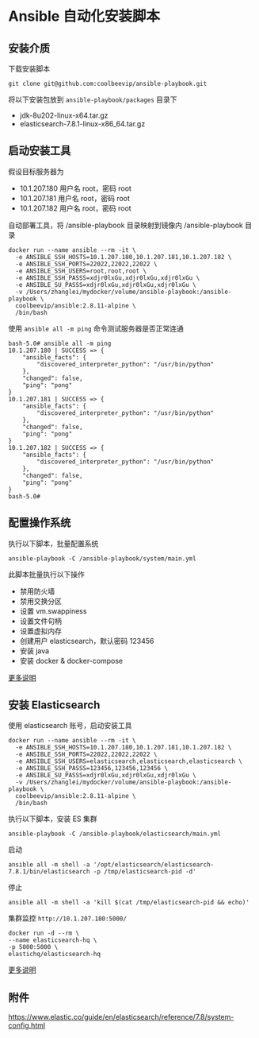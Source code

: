 # Ansible 自动化安装脚本

## 安装介质

下载安装脚本

```shell
git clone git@github.com:coolbeevip/ansible-playbook.git
```

将以下安装包放到 `ansible-playbook/packages` 目录下

* jdk-8u202-linux-x64.tar.gz
* elasticsearch-7.8.1-linux-x86_64.tar.gz

## 启动安装工具

假设目标服务器为

* 10.1.207.180 用户名 root，密码 root
* 10.1.207.181 用户名 root，密码 root
* 10.1.207.182 用户名 root，密码 root

自动部署工具，将 /ansible-playbook 目录映射到镜像内 /ansible-playbook 目录

```shell
docker run --name ansible --rm -it \
  -e ANSIBLE_SSH_HOSTS=10.1.207.180,10.1.207.181,10.1.207.182 \
  -e ANSIBLE_SSH_PORTS=22022,22022,22022 \
  -e ANSIBLE_SSH_USERS=root,root,root \
  -e ANSIBLE_SSH_PASSS=xdjr0lxGu,xdjr0lxGu,xdjr0lxGu \
  -e ANSIBLE_SU_PASSS=xdjr0lxGu,xdjr0lxGu,xdjr0lxGu \
  -v /Users/zhanglei/mydocker/volume/ansible-playbook:/ansible-playbook \
  coolbeevip/ansible:2.8.11-alpine \
  /bin/bash
```

使用 `ansible all -m ping` 命令测试服务器是否正常连通

```shell
bash-5.0# ansible all -m ping
10.1.207.180 | SUCCESS => {
    "ansible_facts": {
        "discovered_interpreter_python": "/usr/bin/python"
    },
    "changed": false,
    "ping": "pong"
}
10.1.207.181 | SUCCESS => {
    "ansible_facts": {
        "discovered_interpreter_python": "/usr/bin/python"
    },
    "changed": false,
    "ping": "pong"
}
10.1.207.182 | SUCCESS => {
    "ansible_facts": {
        "discovered_interpreter_python": "/usr/bin/python"
    },
    "changed": false,
    "ping": "pong"
}
bash-5.0#
```

## 配置操作系统

执行以下脚本，批量配置系统

```shell
ansible-playbook -C /ansible-playbook/system/main.yml
```

此脚本批量执行以下操作

* 禁用防火墙
* 禁用交换分区
* 设置 vm.swappiness
* 设置文件句柄
* 设置虚拟内存
* 创建用户 elasticsearch，默认密码 123456
* 安装 java
* 安装 docker & docker-compose

[更多说明](system/README.md)

## 安装 Elasticsearch

使用 elasticsearch 账号，启动安装工具

```shell
docker run --name ansible --rm -it \
  -e ANSIBLE_SSH_HOSTS=10.1.207.180,10.1.207.181,10.1.207.182 \
  -e ANSIBLE_SSH_PORTS=22022,22022,22022 \
  -e ANSIBLE_SSH_USERS=elasticsearch,elasticsearch,elasticsearch \
  -e ANSIBLE_SSH_PASSS=123456,123456,123456 \
  -e ANSIBLE_SU_PASSS=xdjr0lxGu,xdjr0lxGu,xdjr0lxGu \
  -v /Users/zhanglei/mydocker/volume/ansible-playbook:/ansible-playbook \
  coolbeevip/ansible:2.8.11-alpine \
  /bin/bash
```

执行以下脚本，安装 ES 集群

```shell
ansible-playbook -C /ansible-playbook/elasticsearch/main.yml
```

启动

```shell
ansible all -m shell -a '/opt/elasticsearch/elasticsearch-7.8.1/bin/elasticsearch -p /tmp/elasticsearch-pid -d'
```

停止

```shell
ansible all -m shell -a 'kill $(cat /tmp/elasticsearch-pid && echo)'
```

集群监控 `http://10.1.207.180:5000/`

```shell
docker run -d --rm \
--name elasticsearch-hq \
-p 5000:5000 \
elastichq/elasticsearch-hq
```

[更多说明](elasticsearch/README.md)

## 附件

https://www.elastic.co/guide/en/elasticsearch/reference/7.8/system-config.html
